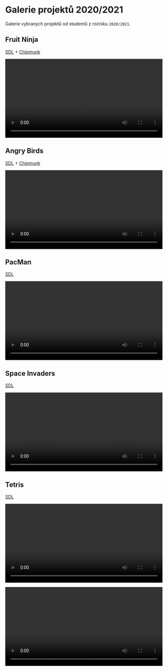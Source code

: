 # Galerie projektů 2020/2021
Galerie vybraných projektů od studentů z ročníku `2020/2021`.

## Fruit Ninja
[SDL](../c/aplikovane_ulohy/sdl.md) + [Chipmunk](../c/aplikovane_ulohy/chipmunk.md)

<video width="500" src="../static/projekty_2020/projekt1.webm" controls></video>

## Angry Birds
[SDL](../c/aplikovane_ulohy/sdl.md) + [Chipmunk](../c/aplikovane_ulohy/chipmunk.md)

<video width="500" src="../static/projekty_2020/projekt2.webm" controls></video>

## PacMan
[SDL](../c/aplikovane_ulohy/sdl.md)

<video width="500" src="../static/projekty_2020/projekt3.webm" controls></video>

## Space Invaders
[SDL](../c/aplikovane_ulohy/sdl.md)

<video width="500" src="../static/projekty_2020/projekt4.webm" controls></video>

## Tetris
[SDL](../c/aplikovane_ulohy/sdl.md)

<video width="500" src="../static/projekty_2020/projekt5.webm" controls></video>

<video width="500" src="../static/projekty_2020/projekt6.webm" controls></video>
